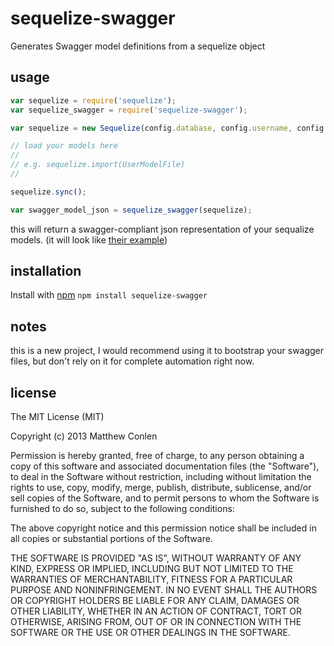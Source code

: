 sequelize-swagger
===========

Generates Swagger model definitions from a sequelize object

usage
---

```js
var sequelize = require('sequelize');
var sequelize_swagger = require('sequelize-swagger');

var sequelize = new Sequelize(config.database, config.username, config.password, config.options);

// load your models here
//
// e.g. sequelize.import(UserModelFile)
//

sequelize.sync();

var swagger_model_json = sequelize_swagger(sequelize);
```


this will return a swagger-compliant json representation of your sequalize models. (it will look like [their example](https://github.com/wordnik/swagger-node-express/blob/master/Apps/petstore/models.js))


installation
--

Install with [npm](https://npmjs.org/package/sequelize-swagger)
`npm install sequelize-swagger`

notes
--

this is a new project, I would recommend using it to bootstrap your swagger files, but don't rely on it for complete automation right now.

license
-- 

The MIT License (MIT)

Copyright (c) 2013 Matthew Conlen

Permission is hereby granted, free of charge, to any person obtaining a copy of this software and associated documentation files (the "Software"), to deal in the Software without restriction, including without limitation the rights to use, copy, modify, merge, publish, distribute, sublicense, and/or sell copies of the Software, and to permit persons to whom the Software is furnished to do so, subject to the following conditions:

The above copyright notice and this permission notice shall be included in all copies or substantial portions of the Software.

THE SOFTWARE IS PROVIDED "AS IS", WITHOUT WARRANTY OF ANY KIND, EXPRESS OR IMPLIED, INCLUDING BUT NOT LIMITED TO THE WARRANTIES OF MERCHANTABILITY, FITNESS FOR A PARTICULAR PURPOSE AND NONINFRINGEMENT. IN NO EVENT SHALL THE AUTHORS OR COPYRIGHT HOLDERS BE LIABLE FOR ANY CLAIM, DAMAGES OR OTHER LIABILITY, WHETHER IN AN ACTION OF CONTRACT, TORT OR OTHERWISE, ARISING FROM, OUT OF OR IN CONNECTION WITH THE SOFTWARE OR THE USE OR OTHER DEALINGS IN THE SOFTWARE.
